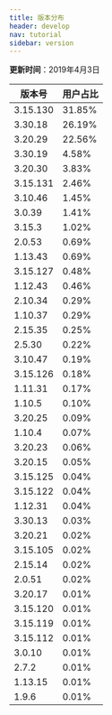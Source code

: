 ```yaml
---
title: 版本分布
header: develop
nav: tutorial
sidebar: version
---
```

**更新时间**：2019年4月3日

|版本号|用户占比|
|---|---|
|3.15.130|31.85%|
|3.30.18|26.19%|
|3.20.29|22.56%|
|3.30.19|4.58%|
|3.20.30|3.83%|
|3.15.131|2.46%|
|3.10.46|1.45%|
|3.0.39|1.41%|
|3.15.3|1.02%|
|2.0.53|0.69%|
|1.13.43|0.69%|
|3.15.127|0.48%|
|1.12.43|0.46%|
|2.10.34|0.29%|
|1.10.37|0.29%|
|2.15.35|0.25%|
|2.5.30|0.22%|
|3.10.47|0.19%|
|3.15.126|0.18%|
|1.11.31|0.17%|
|1.10.5|0.10%|
|3.20.25|0.09%|
|1.10.4|0.07%|
|3.20.23|0.06%|
|3.20.15|0.05%|
|3.15.125|0.04%|
|3.15.122|0.04%|
|1.12.31|0.04%|
|3.30.13|0.03%|
|3.20.21|0.02%|
|3.15.105|0.02%|
|2.15.14|0.02%|
|2.0.51|0.02%|
|3.20.17|0.01%|
|3.15.120|0.01%|
|3.15.119|0.01%|
|3.15.112|0.01%|
|3.0.10|0.01%|
|2.7.2|0.01%|
|1.13.15|0.01%|
|1.9.6|0.01%|
